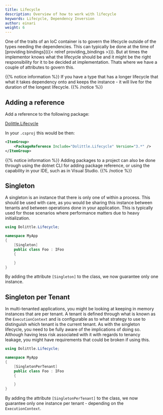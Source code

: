 ```yaml
---
title: Lifecycle
description: Overview of how to work with lifecycle
keywords: Lifecycle, Dependency Inversion
author: einari
weight: 6
---
```

One of the traits of an IoC container is to govern the lifecycle outside of
the types needing the dependencies. This can typically be done at the
time of [providing bindings]({{< relref providing_bindings >}}). But at times
the implementor knows what the lifecycle should be and it might be the right
responsibility for it to be decided at implementation. Thats where we have
a couple of attributes to govern this.

{{% notice information %}}
If you have a type that has a longer lifecycle that what it takes dependency
onto and keeps the instance - it will live for the duration of the longest
lifecycle.
{{% /notice %}}

## Adding a reference

Add a reference to the following package:

[Dolittle.Lifecycle](https://www.nuget.org/packages/Dolittle.Lifecycle/)

In your `.csproj` this would be then:

```xml
<ItemGroup>
    <PackageReference Include="Dolittle.Lifecycle" Version="3.*" />
</ItemGroup>
```

{{% notice information %}}
Adding packages to a project can also be done through using the dotnet CLI for adding package reference,
or using the capability in your IDE, such as in Visual Studio.
{{% /notice %}}

## Singleton

A singleton is an instance that there is only one of within a process. This
should be used with care, as you would be sharing this instance between tenants
and between operations done in your application. This is typically used for those
scenarios where performance matters due to heavy initialization.

```csharp
using Dolittle.Lifecycle;

namespace MyApp
{
    [Singleton]
    public class Foo : IFoo
    {

    }
}
```

By adding the attribute `[Singleton]` to the class, we now guarantee only one instance.

## Singleton per Tenant

In multi-tenanted applications, you might be looking at keeping in memory instances that
are per tenant. A tenant is defined through what is known as the `ExecutionContext` and
is configurable as to what strategy to use to distinguish which tenant is the current
tenant. As with the singleton lifecycle, you need to be fully aware of the implications
of doing so. Although having less risk associated with it with regards to tenancy leakage,
you might have requirements that could be broken if using this.

```csharp
using Dolittle.Lifecycle;

namespace MyApp
{
    [SingletonPerTenant]
    public class Foo : IFoo
    {

    }
}
```

By adding the attribute `[SingletonPerTenant]` to the class, we now guarantee only one instance
per tenant - depending on the `ExecutionContext`.